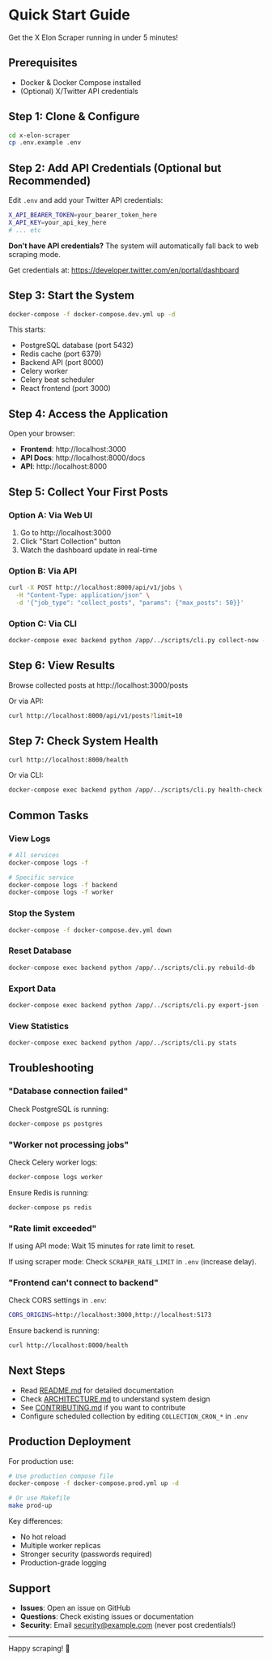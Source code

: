 # Quick Start Guide

Get the X Elon Scraper running in under 5 minutes!

## Prerequisites

- Docker & Docker Compose installed
- (Optional) X/Twitter API credentials

## Step 1: Clone & Configure

```bash
cd x-elon-scraper
cp .env.example .env
```

## Step 2: Add API Credentials (Optional but Recommended)

Edit `.env` and add your Twitter API credentials:

```bash
X_API_BEARER_TOKEN=your_bearer_token_here
X_API_KEY=your_api_key_here
# ... etc
```

**Don't have API credentials?** The system will automatically fall back to web scraping mode.

Get credentials at: https://developer.twitter.com/en/portal/dashboard

## Step 3: Start the System

```bash
docker-compose -f docker-compose.dev.yml up -d
```

This starts:
- PostgreSQL database (port 5432)
- Redis cache (port 6379)
- Backend API (port 8000)
- Celery worker
- Celery beat scheduler
- React frontend (port 3000)

## Step 4: Access the Application

Open your browser:

- **Frontend**: http://localhost:3000
- **API Docs**: http://localhost:8000/docs
- **API**: http://localhost:8000

## Step 5: Collect Your First Posts

### Option A: Via Web UI

1. Go to http://localhost:3000
2. Click "Start Collection" button
3. Watch the dashboard update in real-time

### Option B: Via API

```bash
curl -X POST http://localhost:8000/api/v1/jobs \
  -H "Content-Type: application/json" \
  -d '{"job_type": "collect_posts", "params": {"max_posts": 50}}'
```

### Option C: Via CLI

```bash
docker-compose exec backend python /app/../scripts/cli.py collect-now --max-posts 50
```

## Step 6: View Results

Browse collected posts at http://localhost:3000/posts

Or via API:
```bash
curl http://localhost:8000/api/v1/posts?limit=10
```

## Step 7: Check System Health

```bash
curl http://localhost:8000/health
```

Or via CLI:
```bash
docker-compose exec backend python /app/../scripts/cli.py health-check
```

## Common Tasks

### View Logs

```bash
# All services
docker-compose logs -f

# Specific service
docker-compose logs -f backend
docker-compose logs -f worker
```

### Stop the System

```bash
docker-compose -f docker-compose.dev.yml down
```

### Reset Database

```bash
docker-compose exec backend python /app/../scripts/cli.py rebuild-db
```

### Export Data

```bash
docker-compose exec backend python /app/../scripts/cli.py export-json --output /tmp/posts.json --limit 1000
```

### View Statistics

```bash
docker-compose exec backend python /app/../scripts/cli.py stats
```

## Troubleshooting

### "Database connection failed"

Check PostgreSQL is running:
```bash
docker-compose ps postgres
```

### "Worker not processing jobs"

Check Celery worker logs:
```bash
docker-compose logs worker
```

Ensure Redis is running:
```bash
docker-compose ps redis
```

### "Rate limit exceeded"

If using API mode: Wait 15 minutes for rate limit to reset.

If using scraper mode: Check `SCRAPER_RATE_LIMIT` in `.env` (increase delay).

### "Frontend can't connect to backend"

Check CORS settings in `.env`:
```bash
CORS_ORIGINS=http://localhost:3000,http://localhost:5173
```

Ensure backend is running:
```bash
curl http://localhost:8000/health
```

## Next Steps

- Read [README.md](README.md) for detailed documentation
- Check [ARCHITECTURE.md](ARCHITECTURE.md) to understand system design
- See [CONTRIBUTING.md](CONTRIBUTING.md) if you want to contribute
- Configure scheduled collection by editing `COLLECTION_CRON_*` in `.env`

## Production Deployment

For production use:

```bash
# Use production compose file
docker-compose -f docker-compose.prod.yml up -d

# Or use Makefile
make prod-up
```

Key differences:
- No hot reload
- Multiple worker replicas
- Stronger security (passwords required)
- Production-grade logging

## Support

- **Issues**: Open an issue on GitHub
- **Questions**: Check existing issues or documentation
- **Security**: Email security@example.com (never post credentials!)

---

Happy scraping! 🚀
